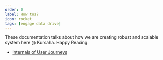 ```yaml
---
order: 0
label: How tos?
icon: rocket
tags: [engage data drive]
---
```


These documentation talks about how we are creating robust and scalable system here @ Kursaha. Happy Reading.

- [Internals of User Journeys](user-journeys-internal.md)
